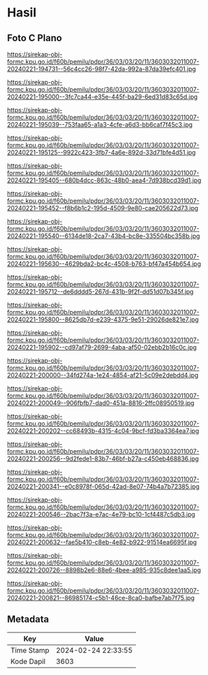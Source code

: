# Hasil

## Foto C Plano

https://sirekap-obj-formc.kpu.go.id/f60b/pemilu/pdpr/36/03/03/20/11/3603032011007-20240221-194731--56c4cc26-98f7-42da-992a-87da39efc401.jpg

https://sirekap-obj-formc.kpu.go.id/f60b/pemilu/pdpr/36/03/03/20/11/3603032011007-20240221-195000--3fc7ca44-e35e-445f-ba29-6ed31d83c65d.jpg

https://sirekap-obj-formc.kpu.go.id/f60b/pemilu/pdpr/36/03/03/20/11/3603032011007-20240221-195039--753faa65-a1a3-4cfe-a6d3-bb6caf7f45c3.jpg

https://sirekap-obj-formc.kpu.go.id/f60b/pemilu/pdpr/36/03/03/20/11/3603032011007-20240221-195125--9922c423-3fb7-4a6e-892d-33d71bfe4d51.jpg

https://sirekap-obj-formc.kpu.go.id/f60b/pemilu/pdpr/36/03/03/20/11/3603032011007-20240221-195405--680b4dcc-863c-48b0-aea4-7d938bcd39d1.jpg

https://sirekap-obj-formc.kpu.go.id/f60b/pemilu/pdpr/36/03/03/20/11/3603032011007-20240221-195452--f8b6b1c2-195d-4509-9e80-cae205622d73.jpg

https://sirekap-obj-formc.kpu.go.id/f60b/pemilu/pdpr/36/03/03/20/11/3603032011007-20240221-195540--6134de18-2ca7-43b4-bc8e-335504bc358b.jpg

https://sirekap-obj-formc.kpu.go.id/f60b/pemilu/pdpr/36/03/03/20/11/3603032011007-20240221-195630--4629bda2-bc4c-4508-b763-bf47a454b654.jpg

https://sirekap-obj-formc.kpu.go.id/f60b/pemilu/pdpr/36/03/03/20/11/3603032011007-20240221-195712--de6dddd5-267d-431b-9f2f-dd51d07b345f.jpg

https://sirekap-obj-formc.kpu.go.id/f60b/pemilu/pdpr/36/03/03/20/11/3603032011007-20240221-195800--8625db7d-e239-4375-9e51-29026de821e7.jpg

https://sirekap-obj-formc.kpu.go.id/f60b/pemilu/pdpr/36/03/03/20/11/3603032011007-20240221-195902--cd97af79-2699-4aba-af50-02ebb2b16c0c.jpg

https://sirekap-obj-formc.kpu.go.id/f60b/pemilu/pdpr/36/03/03/20/11/3603032011007-20240221-200000--34fd274a-1e24-4854-af21-5c09e2debdd4.jpg

https://sirekap-obj-formc.kpu.go.id/f60b/pemilu/pdpr/36/03/03/20/11/3603032011007-20240221-200049--906fbfb7-dad0-451a-8816-2ffc08950519.jpg

https://sirekap-obj-formc.kpu.go.id/f60b/pemilu/pdpr/36/03/03/20/11/3603032011007-20240221-200202--cc68493b-4315-4c04-9bcf-fd3ba3364ea7.jpg

https://sirekap-obj-formc.kpu.go.id/f60b/pemilu/pdpr/36/03/03/20/11/3603032011007-20240221-200256--9d2fede1-83b7-46bf-b27a-c450eb468836.jpg

https://sirekap-obj-formc.kpu.go.id/f60b/pemilu/pdpr/36/03/03/20/11/3603032011007-20240221-200341--e0c8978f-065d-42ad-8e07-74b4a7b72385.jpg

https://sirekap-obj-formc.kpu.go.id/f60b/pemilu/pdpr/36/03/03/20/11/3603032011007-20240221-200546--2bac7f3a-e7ac-4e79-bc10-1cf4487c5db3.jpg

https://sirekap-obj-formc.kpu.go.id/f60b/pemilu/pdpr/36/03/03/20/11/3603032011007-20240221-200632--fae5b410-c8eb-4e82-b922-91514ea6695f.jpg

https://sirekap-obj-formc.kpu.go.id/f60b/pemilu/pdpr/36/03/03/20/11/3603032011007-20240221-200726--8898b2e6-88e6-4bee-a985-935c8dee1aa5.jpg

https://sirekap-obj-formc.kpu.go.id/f60b/pemilu/pdpr/36/03/03/20/11/3603032011007-20240221-200821--86985174-c5b1-46ce-8ca0-bafbe7ab7f75.jpg


## Metadata

| Key        | Value               |
| ---------- | ------------------- |
| Time Stamp | 2024-02-24 22:33:55 |
| Kode Dapil | 3603                |



